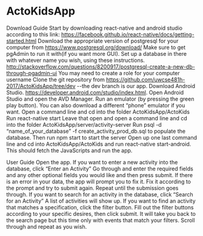 # ActoKidsApp

Download Guide
Start by downloading react-native and android studio according to this link: 
https://facebook.github.io/react-native/docs/getting-started.html
Download the appropriate version of postgresql for your computer from https://www.postgresql.org/download/  Make sure to get pgAdmin to run it with(if you want more GUI).
Set up a database in there with whatever name you wish, using these instructions. http://stackoverflow.com/questions/8200917/postgresql-create-a-new-db-through-pgadmin-ui 
You may need to create a role for your computer username
Clone the git repository from https://github.com/uwcse481h-2017/ActoKidsApp/tree/dev --the dev branch is our app. 
Download Android Studio. https://developer.android.com/studio/index.html. 
Open Android Studio and open the AVD Manager. Run an emulator (by pressing the green play button). You can also download a different “phone” emulator if you want. 
Open a command line and cd into the folder ActoKidsApp/ActoKids 
Run        react-native start
Leave that open and open a command line and cd into the folder ActoKidsApp/server/activity-server 
Run     psql -d “name_of_your_database” -f create_activity_prod_db.sql     to populate the database. Then run      npm start    to start the server
Open up one last command line and cd into ActoKidsApp/ActoKids  and run       react-native start-android. This should fetch the JavaScripts and run the app. 

User Guide
Open the app. 
If you want to enter a new activity into the database, click “Enter an Activity” 
Go through and enter the required fields and any other optional fields you would like and then press submit. If there is an error in your data, the app will prompt you to fix it. Fix it according to the prompt and try to submit again. Repeat until the submission goes through. 
If you want to search for an activity in the database, click “Search for an Activity”
A list of activities will show up. If you want to find an activity that matches a specification, click the filter button. Fill out the filter buttons according to your specific desires, then click submit. It will take you back to the search page but this time only with events that match your filters. Scroll through and repeat as you wish. 
